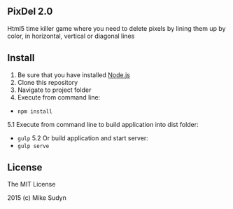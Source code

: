 ## PixDel 2.0

Html5 time killer game where you need to delete pixels by lining them up by color, in horizontal, vertical or diagonal lines

## Install

1. Be sure that you have installed [Node.js](https://nodejs.org)
2. Clone this repository
3. Navigate to project folder
4. Execute from command line:
* `npm install`

5.1 Execute from command line to build application into dist folder:
* `gulp`
5.2 Or build application and start server:
* `gulp serve`

## License

The MIT License

2015 (c) Mike Sudyn
